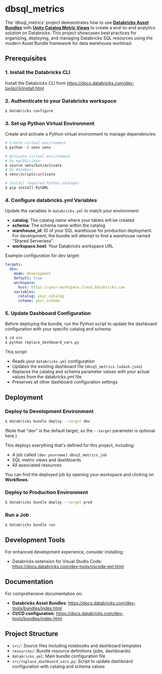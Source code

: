 # dbsql_metrics

The 'dbsql_metrics' project demonstrates how to use [**Databricks Asset Bundles**](https://docs.databricks.com/aws/en/dev-tools/bundles/) with [**Unity Catalog Metric Views**](https://docs.databricks.com/aws/en/metric-views/) to create a end-to-end analytics solution on Databricks. This project showcases best practices for organizing, deploying, and managing Databricks SQL resources using the modern Asset Bundle framework for data warehouse workload.


## Prerequisites

### 1. Install the Databricks CLI
Install the Databricks CLI from https://docs.databricks.com/dev-tools/cli/install.html

### 2. Authenticate to your Databricks workspace
```bash
$ databricks configure
```

### 3. Set up Python Virtual Environment
Create and activate a Python virtual environment to manage dependencies:

```bash
# Create virtual environment
$ python -m venv venv

# Activate virtual environment
# On macOS/Linux:
$ source venv/bin/activate
# On Windows:
$ venv\Scripts\activate

# Install required Python packages
$ pip install PyYAML
```

### 4. Configure databricks.yml Variables
Update the variables in `databricks.yml` to match your environment:

- **catalog**: The catalog name where your tables will be created
- **schema**: The schema name within the catalog
- **warehouse_id**: ID of your SQL warehouse for production deployment. For development, the bundle will attempt to find a warehouse named "Shared Serverless".
- **workspace.host**: Your Databricks workspace URL

Example configuration for dev target:
```yaml
targets:
  dev:
    mode: development
    default: true
    workspace:
      host: https://your-workspace.cloud.databricks.com
    variables:
      catalog: your_catalog
      schema: your_schema
```

### 5. Update Dashboard Configuration
Before deploying the bundle, run the Python script to update the dashboard configuration with your specific catalog and schema:

```bash
$ cd src
$ python replace_dashboard_vars.py
```

This script:
- Reads your `databricks.yml` configuration
- Updates the existing dashboard file (`dbsql_metrics.lvdash.json`)
- Replaces the catalog and schema parameter values with your actual values from the databricks.yml file
- Preserves all other dashboard configuration settings

## Deployment

### Deploy to Development Environment
```bash
$ databricks bundle deploy --target dev
```
(Note that "dev" is the default target, so the `--target` parameter is optional here.)

This deploys everything that's defined for this project, including:
- A job called `[dev yourname] dbsql_metrics_job`
- SQL metric views and dashboards
- All associated resources

You can find the deployed job by opening your workspace and clicking on **Workflows**.

### Deploy to Production Environment
```bash
$ databricks bundle deploy --target prod
```

### Run a Job
```bash
$ databricks bundle run
```

## Development Tools

For enhanced development experience, consider installing:
- Databricks extension for Visual Studio Code: https://docs.databricks.com/dev-tools/vscode-ext.html

## Documentation

For comprehensive documentation on:
- **Databricks Asset Bundles**: https://docs.databricks.com/dev-tools/bundles/index.html
- **CI/CD configuration**: https://docs.databricks.com/dev-tools/bundles/index.html

## Project Structure

- `src/`: Source files including notebooks and dashboard templates
- `resources/`: Bundle resource definitions (jobs, dashboards)
- `databricks.yml`: Main bundle configuration file
- `src/replace_dashboard_vars.py`: Script to update dashboard configuration with catalog and schema values
